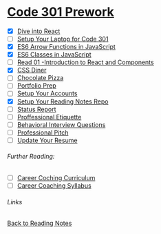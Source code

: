 # [Code 301 Prework](https://codefellows.github.io/code-301-guide/curriculum/prework/)

- [x] [Dive into React](https://www.youtube.com/watch?v=FRjlF74_EZk)
- [ ] [Setup Your Laptop for Code 301](https://codefellows.github.io/setup-guide/code-301/)
- [x] [ES6 Arrow Functions in JavaScript](https://codefellows.github.io/code-301-guide/curriculum/prework/arrow-functions/)
- [x] [ES6 Classes in JavaScript](https://codefellows.github.io/code-301-guide/curriculum/prework/classes/)
- [ ] [Read 01 -Introduction to React and Components](https://codefellows.github.io/code-301-guide/curriculum/class-01/DISCUSSION)
- [x] [CSS Diner](https://codefellows.github.io/code-301-guide/curriculum/prework/css_diner.html)
- [ ] [Chocolate Pizza](https://codefellows.github.io/code-301-guide/curriculum/prework/chocolate_pizza)
- [ ] [Portfolio Prep](https://codefellows.github.io/code-301-guide/curriculum/prework/portfolio_prep)
- [ ] [Setup Your Accounts](https://codefellows.github.io/common_curriculum/prep_work/Setup_Your_Accounts)
- [x] [Setup Your Reading Notes Repo](https://codefellows.github.io/common_curriculum/prep_work/Setup_Readings)
- [ ] [Status Report](https://codefellows.github.io/common_curriculum/career_coaching/301/status-report)
- [ ] [Proffessional Etiquette](https://codefellows.github.io/common_curriculum/career_coaching/301/professional-etiquette)
- [ ] [Behavioral Interview Questions](https://codefellows.github.io/common_curriculum/career_coaching/301/behavioral-questions)
- [ ] [Professional Pitch](https://codefellows.github.io/common_curriculum/career_coaching/301/professional-pitch-draft)
- [ ] [Update Your Resume](https://codefellows.github.io/common_curriculum/career_coaching/301/update-your-resume)

###### Further Reading:

- [ ] [Career Coching Curriculum](https://codefellows.github.io/common_curriculum/career_coaching/)
- [ ] [Career Coaching Syllabus](https://codefellows.github.io/common_curriculum/career_coaching/301/301-career-coaching-syllabus)
      <br>

###### Links

[Back to Reading Notes](https://idcargill.github.io/reading-notes/)

